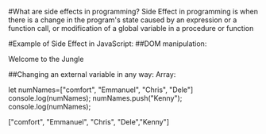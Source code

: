 #What are side effects in programming?
Side Effect in programming is when there is  a change in the program's state caused by an expression or a function call, or modification of a global variable in a procedure or function


#Example of Side Effect in JavaScript:
##DOM manipulation:
<p id="header-text">Welcome to the Jungle</p>

 <script>
const headerTedxt = document.getElementById('header-text')
console.log(headerTedxt ) //<p header-text">Welcome to the Jungle</p> 
 </script>

 ##Changing  an external variable in any way:
  Array:

let numNames=["comfort", "Emmanuel", "Chris", "Dele"]
console.log(numNames);
numNames.push("Kenny");
console.log(numNames);

 ["comfort", "Emmanuel", "Chris", "Dele","Kenny"]